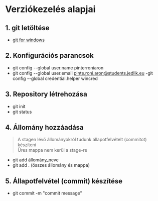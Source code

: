 # Verziókezelés alapjai

## 1. git letöltése

- [git for windows](https://gitforwindows.org/)

## 2. Konfigurációs parancsok

- git config --global user.name pinterroniaron
- git config --global user.email pinte.roni.aron@students.jedlik.eu
  -git config --global credential.helper wincred

## 3. Repository létrehozása

- git init
- git status

## 4. Állomány hozzáadása

> A stagen lévő állományokról tudunk állapotfelvételt (commitot) készíteni  
> Üres mappa nem kerül a stage-re

- git add állomány_neve
- git add . (összes állomány és mappa)

## 5. Állapotfelvétel (commit) készítése

- git commit -m "commit message"
